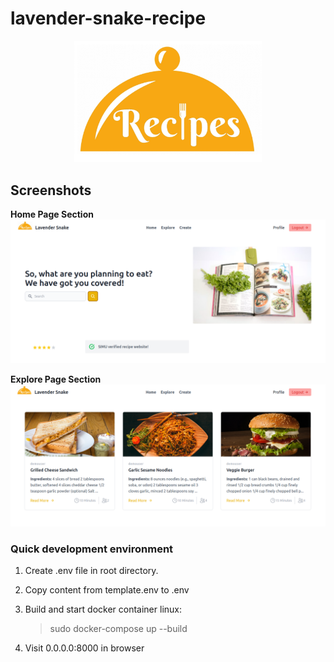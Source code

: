# lavender-snake-recipe
<div align="center">
<img width="300" src="./docs/assets/logo/recipes_logo.jpg"  alt="logo"/>
</div>


## Screenshots
**Home Page Section** 
![Homepage Screenshot](./docs/assets/screenshot/homepage.png)


**Explore Page Section** 
![Explore Screenshot](./docs/assets/screenshot/explore.png)

### Quick development environment
1. Create .env file in root directory.

2. Copy content from template.env to .env

3. Build and start docker container
	linux:
	>sudo docker-compose up --build

4. Visit 0.0.0.0:8000 in browser